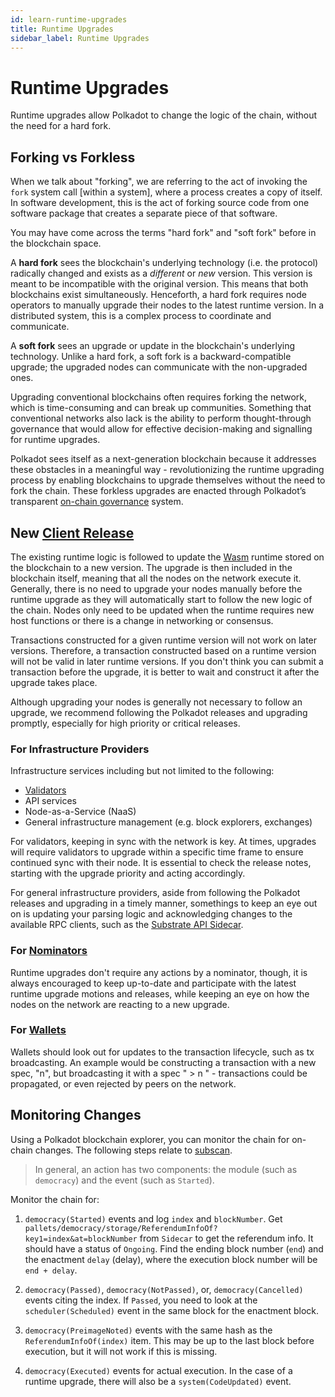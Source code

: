 ```yaml
---
id: learn-runtime-upgrades
title: Runtime Upgrades
sidebar_label: Runtime Upgrades
---
```


# Runtime Upgrades 

Runtime upgrades allow Polkadot to change the logic of the chain, without the need 
for a hard fork.

## Forking vs Forkless

When we talk about "forking", we are referring to the act of invoking the `fork` system 
call [within a system], where a process creates a copy of itself. In software development, 
this is the act of forking source code from one software package that creates a separate 
piece of that software. 

You may have come across the terms "hard fork" and "soft fork" 
before in the blockchain space.

A __hard fork__ sees the blockchain's underlying technology (i.e. the protocol) radically 
changed and exists as a _different_ or _new_ version. This version is meant to be incompatible 
with the original version. This means that both blockchains exist simultaneously. Henceforth, 
a hard fork requires node operators to manually upgrade their nodes to the latest runtime 
version. In a distributed system, this is a complex process to coordinate and communicate.

A __soft fork__ sees an upgrade or update in the blockchain's underlying technology. Unlike a 
hard fork, a soft fork is a backward-compatible upgrade; the upgraded nodes can communicate 
with the non-upgraded ones.

Upgrading conventional blockchains often requires forking the network, which is time-consuming 
and can break up communities. Something that conventional networks also lack is the ability to 
perform thought-through governance that would allow for effective decision-making and signalling 
for runtime upgrades. 

Polkadot sees itself as a next-generation blockchain because it addresses these 
obstacles in a meaningful way - revolutionizing the runtime upgrading process by enabling blockchains 
to upgrade themselves without the need to fork the chain. These forkless upgrades are enacted 
through Polkadot’s transparent [on-chain governance](learn-governance.md) system.

## New [Client Release](https://github.com/paritytech/polkadot/releases)

The existing runtime logic is followed to update the [Wasm](learn-wasm.md) runtime stored on 
the blockchain to a new version. The upgrade is then included in the blockchain itself, meaning 
that all the nodes on the network execute it. Generally, there is no need to upgrade your nodes 
manually before the runtime upgrade as they will automatically start to follow the new logic of 
the chain. Nodes only need to be updated when the runtime requires new host functions or there is 
a change in networking or consensus.

Transactions constructed for a given runtime version will not work on later versions. 
Therefore, a transaction constructed based on a runtime version will not be valid in 
later runtime versions. If you don't think you can submit a transaction before the upgrade, 
it is better to wait and construct it after the upgrade takes place.

Although upgrading your nodes is generally not necessary to follow an upgrade, we recommend
following the Polkadot releases and upgrading promptly, especially for high priority or
critical releases.

### For Infrastructure Providers

Infrastructure services including but not limited to the following:

- [Validators](maintain-guides-how-to-upgrade.md)
- API services
- Node-as-a-Service (NaaS)
- General infrastructure management (e.g. block explorers, exchanges)

For validators, keeping in sync with the network is key. At times, upgrades will require validators
to upgrade within a specific time frame to ensure continued sync with their node. It is essential to 
check the release notes, starting with the upgrade priority and acting accordingly.

For general infrastructure providers, aside from following the Polkadot releases and upgrading in a 
timely manner, somethings to keep an eye out on is updating your parsing logic and acknowledging changes 
to the available RPC clients, such as the 
[Substrate API Sidecar](https://github.com/paritytech/substrate-api-sidecar). 

### For [Nominators](maintain-guides-how-to-nominate-polkadot.md)

Runtime upgrades don't require any actions by a nominator, though, it is always encouraged to 
keep up-to-date and participate with the latest runtime upgrade motions and releases, while
keeping an eye on how the nodes on the network are reacting to a new upgrade.

### For [Wallets](build-wallets.md)

Wallets should look out for updates to the transaction lifecycle, such as tx broadcasting. An example
would be constructing a transaction with a new spec, "n", but broadcasting it with a spec " > n " -
transactions could be propagated, or even rejected by peers on the network.

## Monitoring Changes

Using a Polkadot blockchain explorer, you can monitor the chain for on-chain changes. The following
steps relate to [subscan](https://polkadot.subscan.io/). 

> In general, an action has two components: the module (such as `democracy`) and the event (such as `Started`).

Monitor the chain for: 
1. `democracy(Started)` events and log `index` and `blockNumber`. 
Get `pallets/democracy/storage/ReferendumInfoOf?key1=index&at=blockNumber` from `Sidecar` to get the 
referendum info. It should have a status of `Ongoing`. Find the ending block number (`end`) and the 
enactment `delay` (delay), where the execution block number will be `end + delay`.

2. `democracy(Passed)`, `democracy(NotPassed)`, or, `democracy(Cancelled)` events citing the index. 
If `Passed`, you need to look at the `scheduler(Scheduled)` event in the same block for
the enactment block.

3. `democracy(PreimageNoted)` events with the same hash as the `ReferendumInfoOf(index)` item. 
This may be up to the last block before execution, but it will not work if this is missing.
   
4.  `democracy(Executed)` events for actual execution. In the case of a runtime upgrade, there will 
also be a `system(CodeUpdated)` event.
